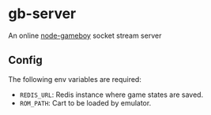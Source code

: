 # gb-server

An online [node-gameboy](https://github.com/nakardo/node-gameboy) socket stream server

## Config

The following env variables are required:

- `REDIS_URL`: Redis instance where game states are saved.
- `ROM_PATH`: Cart to be loaded by emulator.
